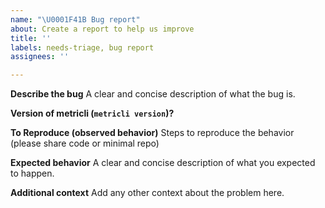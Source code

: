 ```yaml
---
name: "\U0001F41B Bug report"
about: Create a report to help us improve
title: ''
labels: needs-triage, bug report
assignees: ''

---
```


**Describe the bug**
A clear and concise description of what the bug is.

**Version of metricli (`metricli version`)?**

**To Reproduce (observed behavior)**
Steps to reproduce the behavior (please share code or minimal repo)

**Expected behavior**
A clear and concise description of what you expected to happen.

**Additional context**
Add any other context about the problem here.
